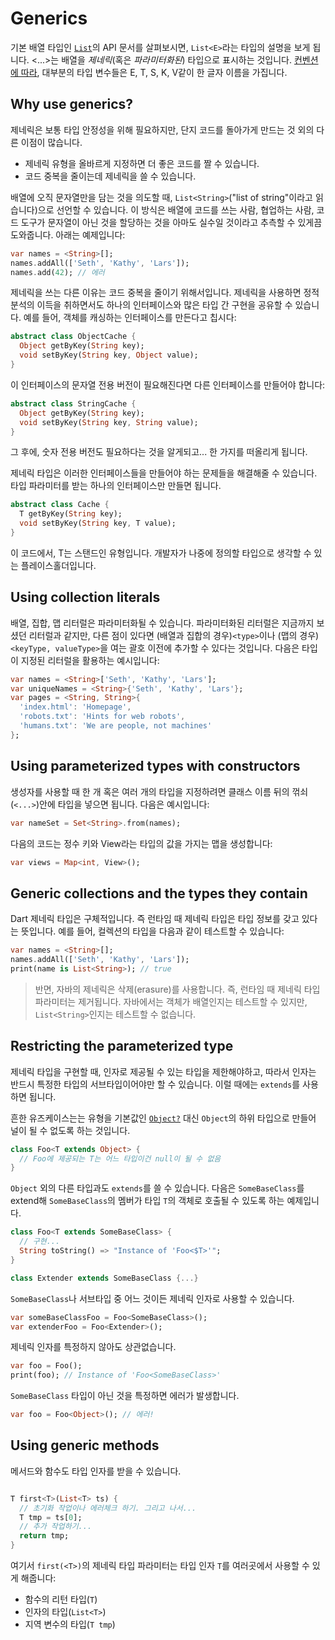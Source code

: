 # Generics

기본 배열 타입인 [`List`](https://api.dart.dev/stable/2.19.4/dart-core/List-class.html)의 API 문서를 살펴보시면, `List<E>`라는 타입의 설명을 보게 됩니다. <...>는 배열을 _제네릭_(혹은 _파라미터화된_) 타입으로 표시하는 것입니다. [컨벤션에 따라](https://dart.dev/guides/language/effective-dart/design#do-follow-existing-mnemonic-conventions-when-naming-type-parameters), 대부분의 타입 변수들은 E, T, S, K, V같이 한 글자 이름을 가집니다.

## Why use generics?

제네릭은 보통 타입 안정성을 위해 필요하지만, 단지 코드를 돌아가게 만드는 것 외의 다른 이점이 많습니다.

- 제네릭 유형을 올바르게 지정하면 더 좋은 코드를 짤 수 있습니다.
- 코드 중복을 줄이는데 제네릭을 쓸 수 있습니다.

배열에 오직 문자열만을 담는 것을 의도할 때, `List<String>`("list of string"이라고 읽습니다)으로 선언할 수 있습니다. 이 방식은 배열에 코드를 쓰는 사람, 협업하는 사람, 코드 도구가 문자열이 아닌 것을 할당하는 것을 아마도 실수일 것이라고 추측할 수 있게끔 도와줍니다. 아래는 예제입니다:

```dart
var names = <String>[];
names.addAll(['Seth', 'Kathy', 'Lars']);
names.add(42); // 에러
```

제네릭을 쓰는 다른 이유는 코드 중복을 줄이기 위해서입니다. 제네릭을 사용하면 정적 분석의 이득을 취하면서도 하나의 인터페이스와 많은 타입 간 구현을 공유할 수 있습니다. 예를 들어, 객체를 캐싱하는 인터페이스를 만든다고 칩시다:

```dart
abstract class ObjectCache {
  Object getByKey(String key);
  void setByKey(String key, Object value);
}
```

이 인터페이스의 문자열 전용 버전이 필요해진다면 다른 인터페이스를 만들어야 합니다:

```dart
abstract class StringCache {
  Object getByKey(String key);
  void setByKey(String key, String value);
}
```

그 후에, 숫자 전용 버전도 필요하다는 것을 알게되고... 한 가지를 떠올리게 됩니다.

제네릭 타입은 이러한 인터페이스들을 만들어야 하는 문제들을 해결해줄 수 있습니다. 타입 파라미터를 받는 하나의 인터페이스만 만들면 됩니다.

```dart
abstract class Cache {
  T getByKey(String key);
  void setByKey(String key, T value);
}
```

이 코드에서, T는 스탠드인 유형입니다. 개발자가 나중에 정의할 타입으로 생각할 수 있는 플레이스홀더입니다.

## Using collection literals

배열, 집합, 맵 리터럴은 파라미터화될 수 있습니다. 파라미터화된 리터럴은 지금까지 보셨던 리터럴과 같지만, 다른 점이 있다면 (배열과 집합의 경우)`<type>`이나 (맵의 경우)`<keyType, valueType>`을 여는 괄호 이전에 추가할 수 있다는 것입니다. 다음은 타입이 지정된 리터럴을 활용하는 예시입니다:

```dart
var names = <String>['Seth', 'Kathy', 'Lars'];
var uniqueNames = <String>{'Seth', 'Kathy', 'Lars'};
var pages = <String, String>{
  'index.html': 'Homepage',
  'robots.txt': 'Hints for web robots',
  'humans.txt': 'We are people, not machines'
};
```

## Using parameterized types with constructors

생성자를 사용할 때 한 개 혹은 여러 개의 타입을 지정하려면 클래스 이름 뒤의 꺾쇠(`<...>`)안에 타입을 넣으면 됩니다. 다음은 예시입니다:

```dart
var nameSet = Set<String>.from(names);
```

다음의 코드는 정수 키와 View라는 타입의 값을 가지는 맵을 생성합니다:

```dart
var views = Map<int, View>();
```

## Generic collections and the types they contain

Dart 제네릭 타입은 구체적입니다. 즉 런타임 때 제네릭 타입은 타입 정보를 갖고 있다는 뜻입니다. 예를 들어, 컬렉션의 타입을 다음과 같이 테스트할 수 있습니다:

```dart
var names = <String>[];
names.addAll(['Seth', 'Kathy', 'Lars']);
print(name is List<String>); // true
```

> 반면, 자바의 제네릭은 삭제(erasure)를 사용합니다. 즉, 런타임 때 제네릭 타입 파라미터는 제거됩니다. 자바에서는 객체가 배열인지는 테스트할 수 있지만, `List<String>`인지는 테스트할 수 없습니다.

## Restricting the parameterized type

제네릭 타입을 구현할 때, 인자로 제공될 수 있는 타입을 제한해야하고, 따라서 인자는 반드시 특정한 타입의 서브타입이어야만 할 수 있습니다. 이럴 때에는 `extends`를 사용하면 됩니다.

흔한 유즈케이스는는 유형을 기본값인 [`Object?`](https://dart.dev/null-safety/understanding-null-safety#top-and-bottom) 대신 `Object`의 하위 타입으로 만들어 널이 될 수 없도록 하는 것입니다.

```dart
class Foo<T extends Object> {
  // Foo에 제공되는 T는 어느 타입이건 null이 될 수 없음
}
```

`Object` 외의 다른 타입과도 `extends`를 쓸 수 있습니다. 다음은 `SomeBaseClass`를 extend해 `SomeBaseClass`의 멤버가 타입 `T`의 객체로 호출될 수 있도록 하는 예제입니다.

```dart
class Foo<T extends SomeBaseClass> {
  // 구현...
  String toString() => "Instance of 'Foo<$T>'";
}

class Extender extends SomeBaseClass {...}
```

`SomeBaseClass`나 서브타입 중 어느 것이든 제네릭 인자로 사용할 수 있습니다.

```dart
var someBaseClassFoo = Foo<SomeBaseClass>();
var extenderFoo = Foo<Extender>();
```

제네릭 인자를 특정하지 않아도 상관없습니다.

```dart
var foo = Foo();
print(foo); // Instance of 'Foo<SomeBaseClass>'
```

`SomeBaseClass` 타입이 아닌 것을 특정하면 에러가 발생합니다.

```dart
var foo = Foo<Object>(); // 에러!
```

## Using generic methods

메서드와 함수도 타입 인자를 받을 수 있습니다.

```dart

T first<T>(List<T> ts) {
  // 초기화 작업이나 에러체크 하기. 그리고 나서...
  T tmp = ts[0];
  // 추가 작업하기...
  return tmp;
}
```

여기서 `first(<T>)`의 제네릭 타입 파라미터는 타입 인자 `T`를 여러곳에서 사용할 수 있게 해줍니다:

- 함수의 리턴 타입(`T`)
- 인자의 타입(`List<T>`)
- 지역 변수의 타입(`T tmp`)
